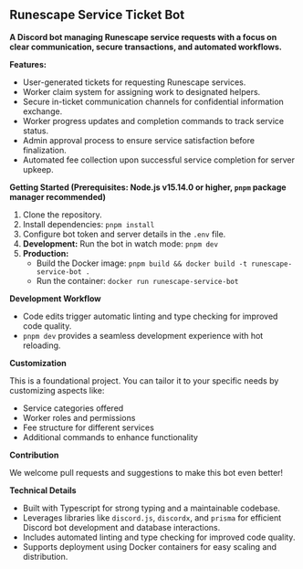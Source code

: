 ## Runescape Service Ticket Bot

**A Discord bot managing Runescape service requests with a focus on clear communication, secure transactions, and automated workflows.**

**Features:**

* User-generated tickets for requesting Runescape services.
* Worker claim system for assigning work to designated helpers.
* Secure in-ticket communication channels for confidential information exchange.
* Worker progress updates and completion commands to track service status.
* Admin approval process to ensure service satisfaction before finalization.
* Automated fee collection upon successful service completion for server upkeep.

**Getting Started (Prerequisites: Node.js v15.14.0 or higher, `pnpm` package manager recommended)**

1. Clone the repository.
2. Install dependencies: `pnpm install`
3. Configure bot token and server details in the `.env` file.
4. **Development:** Run the bot in watch mode: `pnpm dev`
5. **Production:**
    * Build the Docker image: `pnpm build && docker build -t runescape-service-bot .`
    * Run the container: `docker run runescape-service-bot`

**Development Workflow**

* Code edits trigger automatic linting and type checking for improved code quality.
* `pnpm dev` provides a seamless development experience with hot reloading.

**Customization**

This is a foundational project. You can tailor it to your specific needs by customizing aspects like:

* Service categories offered
* Worker roles and permissions
* Fee structure for different services
* Additional commands to enhance functionality

**Contribution**

We welcome pull requests and suggestions to make this bot even better!

**Technical Details**

* Built with Typescript for strong typing and a maintainable codebase.
* Leverages libraries like `discord.js`, `discordx`, and `prisma` for efficient Discord bot development and database interactions.
* Includes automated linting and type checking for improved code quality.
* Supports deployment using Docker containers for easy scaling and distribution.
